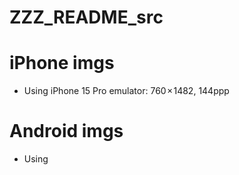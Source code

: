 # ZZZ_README_src

# iPhone imgs
- Using iPhone 15 Pro emulator: 760 × 1482, 144ppp

# Android imgs
- Using  
